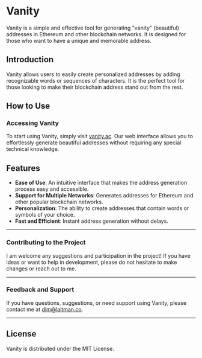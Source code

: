 # Vanity

Vanity is a simple and effective tool for generating "vanity" (beautiful) addresses in Ethereum and other blockchain networks. It is designed for those who want to have a unique and memorable address.

## Introduction

Vanity allows users to easily create personalized addresses by adding recognizable words or sequences of characters. It is the perfect tool for those looking to make their blockchain address stand out from the rest.

## How to Use

### Accessing Vanity

To start using Vanity, simply visit [vanity.ac](http://vanity.ac). Our web interface allows you to effortlessly generate beautiful addresses without requiring any special technical knowledge.

## Features

- **Ease of Use**: An intuitive interface that makes the address generation process easy and accessible.
- **Support for Multiple Networks**: Generates addresses for Ethereum and other popular blockchain networks.
- **Personalization**: The ability to create addresses that contain words or symbols of your choice.
- **Fast and Efficient**: Instant address generation without delays.

---

### Contributing to the Project

I am welcome any suggestions and participation in the project! If you have ideas or want to help in development, please do not hesitate to make changes or reach out to me.

---

### Feedback and Support

If you have questions, suggestions, or need support using Vanity, please contact me at [dim@laitman.co](mailto:dim@laitman.co).

---

## License

Vanity is distributed under the MIT License.
